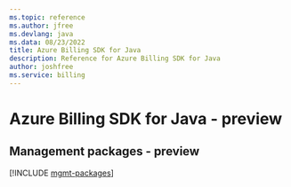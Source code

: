```yaml
---
ms.topic: reference
ms.author: jfree
ms.devlang: java
ms.data: 08/23/2022
title: Azure Billing SDK for Java
description: Reference for Azure Billing SDK for Java
author: joshfree
ms.service: billing
---
```

# Azure Billing SDK for Java - preview

## Management packages - preview
[!INCLUDE [mgmt-packages](billing-mgmt-index.md)]